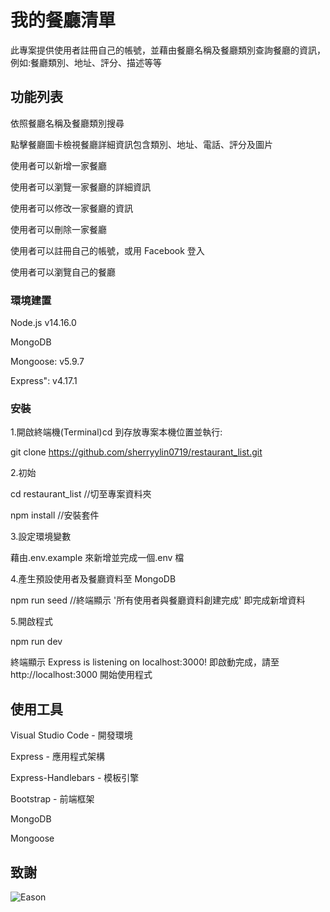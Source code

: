 # 我的餐廳清單

此專案提供使用者註冊自己的帳號，並藉由餐廳名稱及餐廳類別查詢餐廳的資訊，例如:餐廳類別、地址、評分、描述等等

## 功能列表

依照餐廳名稱及餐廳類別搜尋

點擊餐廳圖卡檢視餐廳詳細資訊包含類別、地址、電話、評分及圖片

使用者可以新增一家餐廳

使用者可以瀏覽一家餐廳的詳細資訊

使用者可以修改一家餐廳的資訊

使用者可以刪除一家餐廳

使用者可以註冊自己的帳號，或用 Facebook 登入

使用者可以瀏覽自己的餐廳

### 環境建置

Node.js v14.16.0

MongoDB

Mongoose: v5.9.7

Express": v4.17.1

### 安裝

1.開啟終端機(Terminal)cd 到存放專案本機位置並執行:

git clone
https://github.com/sherryylin0719/restaurant_list.git

2.初始

cd restaurant_list //切至專案資料夾

npm install //安裝套件

3.設定環境變數

藉由.env.example 來新增並完成一個.env 檔

4.產生預設使用者及餐廳資料至 MongoDB

npm run seed //終端顯示 '所有使用者與餐廳資料創建完成' 即完成新增資料

5.開啟程式

npm run dev

終端顯示 Express is listening on localhost:3000! 即啟動完成，請至 http://localhost:3000 開始使用程式

## 使用工具

Visual Studio Code - 開發環境

Express - 應用程式架構

Express-Handlebars - 模板引擎

Bootstrap - 前端框架

MongoDB

Mongoose

## 致謝

![Eason](https://github.com/Eason0in/Restaurant-CRUD)
